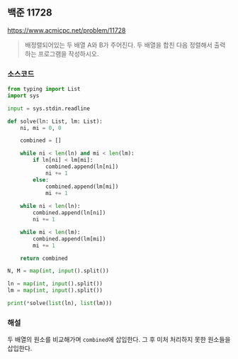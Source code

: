 ## 백준 11728
https://www.acmicpc.net/problem/11728

> 배정렬되어있는 두 배열 A와 B가 주어진다. 두 배열을 합친 다음 정렬해서 출력하는 프로그램을 작성하시오.


### 소스코드
```py
from typing import List
import sys

input = sys.stdin.readline

def solve(ln: List, lm: List):
    ni, mi = 0, 0

    combined = []

    while ni < len(ln) and mi < len(lm):
        if ln[ni] < lm[mi]:
            combined.append(ln[ni])
            ni += 1
        else:
            combined.append(lm[mi])
            mi += 1
    
    while ni < len(ln):
        combined.append(ln[ni])
        ni += 1

    while mi < len(lm):
        combined.append(lm[mi])
        mi += 1

    return combined

N, M = map(int, input().split())

ln = map(int, input().split())
lm = map(int, input().split())

print(*solve(list(ln), list(lm)))

```

### 해설
두 배열의 원소를 비교해가며 `combined`에 삽입한다. 그 후 미처 처리하지 못한 원소들을 삽입한다.
